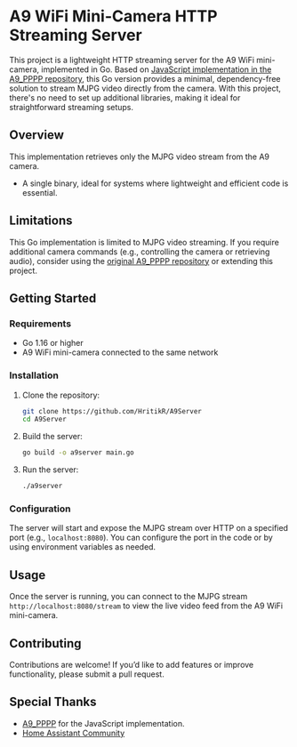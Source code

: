 # A9 WiFi Mini-Camera HTTP Streaming Server

This project is a lightweight HTTP streaming server for the A9 WiFi mini-camera, implemented in Go. Based on [JavaScript implementation in the A9_PPPP repository](https://github.com/datenstau/A9_PPPP.git), this Go version provides a minimal, dependency-free solution to stream MJPG video directly from the camera. With this project, there's no need to set up additional libraries, making it ideal for straightforward streaming setups.

## Overview
This implementation retrieves only the MJPG video stream from the A9 camera.
- A single binary, ideal for systems where lightweight and efficient code is essential.

## Limitations
This Go implementation is limited to MJPG video streaming. If you require additional camera commands (e.g., controlling the camera or retrieving audio), consider using the [original A9_PPPP repository](https://github.com/datenstau/A9_PPPP.git) or extending this project.

## Getting Started

### Requirements
- Go 1.16 or higher
- A9 WiFi mini-camera connected to the same network

### Installation

1. Clone the repository:
   ```bash
   git clone https://github.com/HritikR/A9Server
   cd A9Server
   ```

2. Build the server:
   ```bash
   go build -o a9server main.go
   ```

3. Run the server:
   ```bash
   ./a9server
   ```

### Configuration
The server will start and expose the MJPG stream over HTTP on a specified port (e.g., `localhost:8080`). You can configure the port in the code or by using environment variables as needed.

## Usage
Once the server is running, you can connect to the MJPG stream `http://localhost:8080/stream` to view the live video feed from the A9 WiFi mini-camera.

## Contributing
Contributions are welcome! If you’d like to add features or improve functionality, please submit a pull request.

## Special Thanks
- [A9_PPPP](https://github.com/datenstau/A9_PPPP.git) for the JavaScript implementation.
- [Home Assistant Community](https://community.home-assistant.io/t/popular-a9-mini-wi-fi-camera-the-ha-challenge/230108)